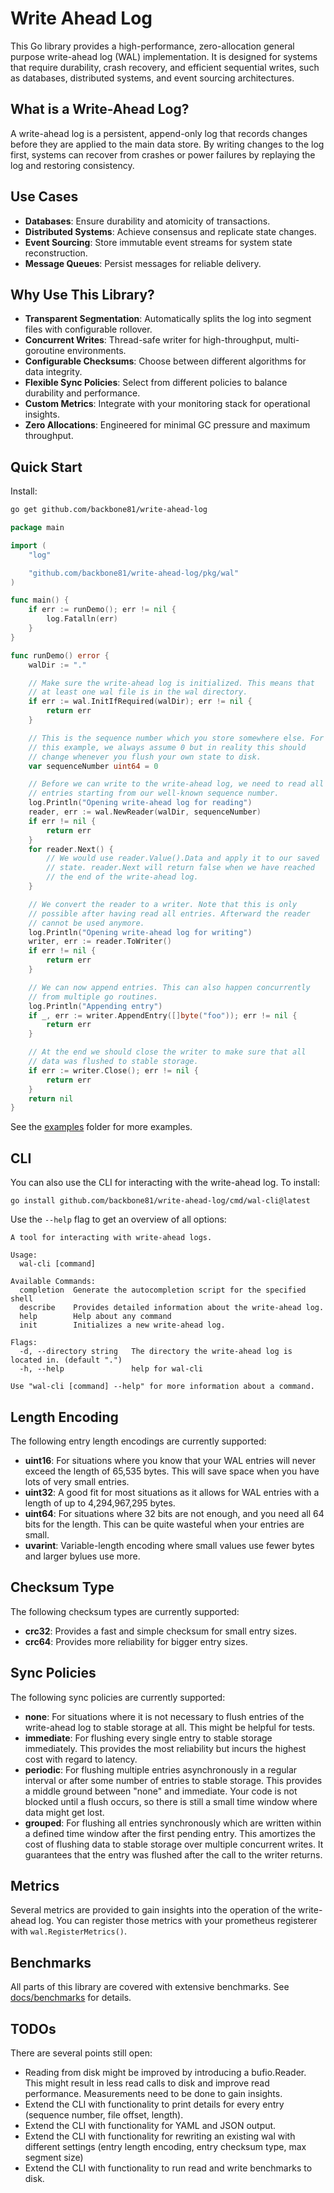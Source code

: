 # Write Ahead Log

This Go library provides a high-performance, zero-allocation general purpose write-ahead log (WAL) implementation. It is
designed for systems that require durability, crash recovery, and efficient sequential writes, such as databases,
distributed systems, and event sourcing architectures.

## What is a Write-Ahead Log?

A write-ahead log is a persistent, append-only log that records changes before they are applied to the main data store.
By writing changes to the log first, systems can recover from crashes or power failures by replaying the log and
restoring consistency.

## Use Cases

- **Databases**: Ensure durability and atomicity of transactions.
- **Distributed Systems**: Achieve consensus and replicate state changes.
- **Event Sourcing**: Store immutable event streams for system state reconstruction.
- **Message Queues**: Persist messages for reliable delivery.

## Why Use This Library?

- **Transparent Segmentation**: Automatically splits the log into segment files with configurable rollover.
- **Concurrent Writes**: Thread-safe writer for high-throughput, multi-goroutine environments.
- **Configurable Checksums**: Choose between different algorithms for data integrity.
- **Flexible Sync Policies**: Select from different policies to balance durability and performance.
- **Custom Metrics**: Integrate with your monitoring stack for operational insights.
- **Zero Allocations**: Engineered for minimal GC pressure and maximum throughput.

## Quick Start

Install:

```sh
go get github.com/backbone81/write-ahead-log
```

```go
package main

import (
	"log"

	"github.com/backbone81/write-ahead-log/pkg/wal"
)

func main() {
	if err := runDemo(); err != nil {
		log.Fatalln(err)
	}
}

func runDemo() error {
	walDir := "."

	// Make sure the write-ahead log is initialized. This means that
	// at least one wal file is in the wal directory.
	if err := wal.InitIfRequired(walDir); err != nil {
		return err
	}

	// This is the sequence number which you store somewhere else. For
	// this example, we always assume 0 but in reality this should
	// change whenever you flush your own state to disk.
	var sequenceNumber uint64 = 0

	// Before we can write to the write-ahead log, we need to read all
	// entries starting from our well-known sequence number.
	log.Println("Opening write-ahead log for reading")
	reader, err := wal.NewReader(walDir, sequenceNumber)
	if err != nil {
		return err
	}
	for reader.Next() {
		// We would use reader.Value().Data and apply it to our saved
		// state. reader.Next will return false when we have reached
		// the end of the write-ahead log.
	}

	// We convert the reader to a writer. Note that this is only
	// possible after having read all entries. Afterward the reader
	// cannot be used anymore.
	log.Println("Opening write-ahead log for writing")
	writer, err := reader.ToWriter()
	if err != nil {
		return err
	}

	// We can now append entries. This can also happen concurrently
	// from multiple go routines.
	log.Println("Appending entry")
	if _, err := writer.AppendEntry([]byte("foo")); err != nil {
		return err
	}

	// At the end we should close the writer to make sure that all
	// data was flushed to stable storage.
	if err := writer.Close(); err != nil {
		return err
	}
	return nil
}
```

See the [examples](examples) folder for more examples.

## CLI

You can also use the CLI for interacting with the write-ahead log. To install:

```
go install github.com/backbone81/write-ahead-log/cmd/wal-cli@latest
```

Use the `--help` flag to get an overview of all options:

```
A tool for interacting with write-ahead logs.

Usage:
  wal-cli [command]

Available Commands:
  completion  Generate the autocompletion script for the specified shell
  describe    Provides detailed information about the write-ahead log.
  help        Help about any command
  init        Initializes a new write-ahead log.

Flags:
  -d, --directory string   The directory the write-ahead log is located in. (default ".")
  -h, --help               help for wal-cli

Use "wal-cli [command] --help" for more information about a command.
```


## Length Encoding

The following entry length encodings are currently supported:

- **uint16**: For situations where you know that your WAL entries will never exceed the length of 65,535 bytes. This
  will save space when you have lots of very small entries.
- **uint32**: A good fit for most situations as it allows for WAL entries with a length of up to 4,294,967,295 bytes.
- **uint64**: For situations where 32 bits are not enough, and you need all 64 bits for the length. This can be quite
  wasteful when your entries are small.
- **uvarint**: Variable-length encoding where small values use fewer bytes and larger bylues use more.

## Checksum Type

The following checksum types are currently supported:

- **crc32**: Provides a fast and simple checksum for small entry sizes.
- **crc64**: Provides more reliability for bigger entry sizes.

## Sync Policies

The following sync policies are currently supported:

- **none**: For situations where it is not necessary to flush entries of the write-ahead log to stable
  storage at all. This might be helpful for tests.
- **immediate**: For flushing every single entry to stable storage immediately. This provides the most
  reliability but incurs the highest cost with regard to latency.
- **periodic**: For flushing multiple entries asynchronously in a regular interval or after some number of
  entries to stable storage. This provides a middle ground between "none" and immediate. Your code is not blocked until
  a flush occurs, so there is still a small time window where data might get lost.
- **grouped**: For flushing all entries synchronously which are written within a defined time window after
  the first pending entry. This amortizes the cost of flushing data to stable storage over multiple concurrent writes.
  It guarantees that the entry was flushed after the call to the writer returns.

## Metrics

Several metrics are provided to gain insights into the operation of the write-ahead log. You can register those metrics
with your prometheus registerer with `wal.RegisterMetrics()`.

## Benchmarks

All parts of this library are covered with extensive benchmarks. See [docs/benchmarks](docs/benchmarks.md) for details.

## TODOs

There are several points still open:

- Reading from disk might be improved by introducing a bufio.Reader. This might result in less read calls to disk and
  improve read performance. Measurements need to be done to gain insights.
- Extend the CLI with functionality to print details for every entry (sequence number, file offset, length).
- Extend the CLI with functionality for YAML and JSON output.
- Extend the CLI with functionality for rewriting an existing wal with different settings (entry length encoding, entry
  checksum type, max segment size)
- Extend the CLI with functionality to run read and write benchmarks to disk.
